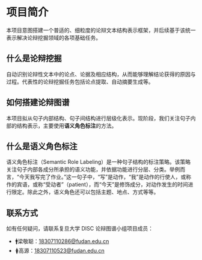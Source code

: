 # 项目简介

本项目意图搭建一个普适的、细粒度的论辩文本结构表示框架，并后续基于该统一表示解决论辩挖掘领域的各项基础任务。

## 什么是论辩挖掘

自动识别论辩性文本中的论点、论据及相应结构，从而能够理解结论获得的原因与过程。代表性的论辩挖掘任务包括论点提取、自动摘要生成等。

## 如何搭建论辩图谱

本项目拟从句子内部结构、句子间结构进行层级化表示。现阶段，我们关注句子内部的结构表示，主要使用**语义角色标注**的方法。

## 什么是语义角色标注

语义角色标注（Semantic Role Labeling）是一种句子结构的标注策略。该策略关注句子内部各成分所承担的语义功能，并依据功能进行分层、分类。举例而言，“今天我写完了作业。”这一句子中，“写”是动作，“我”是动作的行使人，或称作的宾语，或称“受动者”（patient），而“今天”是修饰成分，对动作发生的时间进行限定。除此之外，语义角色还可以包括主题、地点、方式等等。

## 联系方式

如有任何疑问，请联系复旦大学 DISC 论辩图谱小组项目成员：

- 🚹梁敬聪：<18307110286@fudan.edu.cn>
- 🚺高源：<18307110523@fudan.edu.cn>
